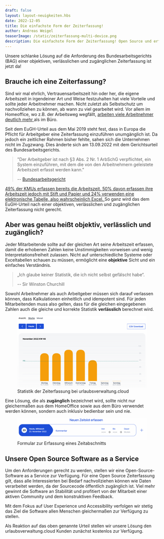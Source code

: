 ```yaml
---
draft: false
layout: layout-neuigkeiten.hbs
date: 2022-12-05
title: Die einfachste Form der Zeiterfassung!
author: Andreas Weigel
teaserImage: /static/zeiterfassung-multi-device.png
description: Die einfachste Form der Zeiterfassung! Open Source und erfüllt die Anforderungen des EuGH objektiv, verlässlich, zugänglich
---
```


Unsere schlanke Lösung auf die Anforderung des Bundesarbeitsgerichts (BAG) einer 
objektiven, verlässlichen und zugänglichen Zeiterfassung ist jetzt da!

<!-- more -->

## Brauche ich eine Zeiterfassung?

Sind wir mal ehrlich, Vertrauensarbeitszeit hin oder her, die eigene Arbeitszeit in irgendeiner Art und Weise festzuhalten
hat viele Vorteile und sollte jeder Arbeitnehmer machen. Nicht zuletzt als Selbstschutz um nachvollziehen zu können,
ab wann zu viel gearbeitet wird. Vor allem im Homeoffice, wo z.B. der Arbeitsweg wegfällt,
<a target="_blank" href="https://www.forbes.com/sites/zakdoffman/2020/03/24/coronavirus-work-from-home-longer-hours-more-distractions-and-this-surprising-privacy-threat/">
arbeiten viele Arbeitnehmer deutlich mehr </a> als im Büro.

Seit dem EuGH-Urteil aus dem Mai 2019 steht fest, dass in Europa die Pflicht für Arbeitgeber eine Zeiterfassung einzuführen
unumgänglich ist. Da jedoch ein zeitlicher Rahmen bisher fehlte, sahen sich die Unternehmen nicht im Zugzwang.
Dies änderte sich am 13.09.2022 mit dem Gerichtsurteil des Bundesarbeitsgerichts.

> "Der Arbeitgeber ist nach §3 Abs. 2 Nr. 1 ArbSchG verpflichtet, ein System einzuführen, mit dem die von den Arbeitnehmern geleistete Arbeitszeit erfasst werden kann."
>
> -- <a href="https://www.bundesarbeitsgericht.de/presse/einfuehrung-elektronischer-zeiterfassung-initiativrecht-des-betriebsrats/">Bundesarbeitsgericht</a> 


<a target="_blank" href="https://dup-magazin.de/management/strategie/so-kommen-sie-der-pflicht-zur-arbeitszeiterfassung-nach/">
49% der KMUs erfassen bereits die Arbeitszeit. 50% davon erfassen ihre Arbeitszeit jedoch mit Stift und Papier und 24% verwenden eine
elektronische Tabelle, also wahrscheinlich Excel. </a>
So ganz wird das dem EuGH-Urteil nach einer objektiven, verlässlichen und zugänglichen Zeiterfassung nicht gerecht. 

## Aber was genau heißt objektiv, verlässlich und zugänglich?

Jeder Mitarbeitende sollte auf der gleichen Art seine Arbeitszeit erfassen, damit die erhobenen Zahlen keine 
Unstimmigkeiten vorweisen und wenig Interpretationsfreiheit zulassen. Nicht auf unterschiedliche Systeme oder Exceltabellen
schauen zu müssen, ermöglicht eine **objektive** Sicht und ein einfaches Verständnis.

>„Ich glaube keiner Statistik, die ich nicht selbst gefälscht habe“.
>
> -- Sir Winston Churchill
 
Sowohl Arbeitnehmer als auch Arbeitgeber müssen sich darauf verlassen können, dass Kalkulationen einheitlich und idempotent
sind. Für jeden Mitarbeitenden muss also gelten, dass für die gleichen eingegebenen Zahlen auch die gleiche und korrekte
Statistik **verlässlich** berechnet wird.

<div class="flex my-8">
    <figure>
        <picture>
            <source srcset="stats.avif" type="image/avif" />
            <img
              src="stats.png"
              alt="Foo"
              decoding="async"
              loading="lazy"
              class="rounded-lg"
            />
        </picture>
        <figcaption class="text-sm text-center">Statistik der Zeiterfassung bei urlaubsverwaltung.cloud</figcaption>
    </figure>
</div>

Eine Lösung, die als **zugänglich** bezeichnet wird, sollte nicht nur gleichermaßen aus dem HomeOffice sowie aus dem Büro 
verwendet werden können, sondern auch inklusiv bedienbar sein und nie.

<div class="flex my-8">
    <figure>
        <picture>
            <source srcset="enterslot.avif" type="image/avif" />
            <img
              src="enterslot.png"
              alt="Foo"
              decoding="async"
              loading="lazy"
              class="rounded-lg"
            />
        </picture>
        <figcaption class="text-sm text-center">Formular zur Erfassung eines Zeitabschnitts</figcaption>
    </figure>
</div>


## Unsere Open Source Software as a Service

Um den Anforderungen gerecht zu werden, stellen wir eine Open-Source-Software as a Service zur Verfügung.
Für eine Open Source Zeiterfassung gilt, dass alle Interessierten bei Bedarf nachvollziehen können wie Daten verarbeitet werden, 
da der Sourcecode öffentlich zugänglich ist. Viel mehr gewinnt die Software an Stabilität und profitiert von der
Mitarbeit einer aktiven Community und dem konstruktiven Feedback.

Mit dem Fokus auf User Experience und Accessibility verfolgen wir stetig das Ziel die Software allen Menschen gleichermaßen
zur Verfügung zu stellen.

Als Reaktion auf das oben genannte Urteil stellen wir unsere Lösung den urlaubsverwaltung.cloud Kunden zunächst kostenlos zur Verfügung.

